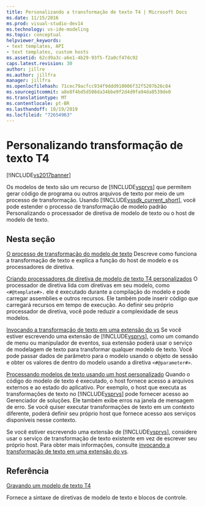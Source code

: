 ```yaml
---
title: Personalizando a transformação de texto T4 | Microsoft Docs
ms.date: 11/15/2016
ms.prod: visual-studio-dev14
ms.technology: vs-ide-modeling
ms.topic: conceptual
helpviewer_keywords:
- text templates, API
- text templates, custom hosts
ms.assetid: 62cd9a3c-a6e1-4b29-93f5-f2a0cf47dc92
caps.latest.revision: 30
author: jillre
ms.author: jillfra
manager: jillfra
ms.openlocfilehash: 71cec79acfcc934f9ddd910006f32f5207b26c84
ms.sourcegitcommit: a8e8f4bd5d508da34bbe9f2d4d9fa94da0539de0
ms.translationtype: MT
ms.contentlocale: pt-BR
ms.lasthandoff: 10/19/2019
ms.locfileid: "72654963"
---
```

# <a name="customizing-t4-text-transformation"></a>Personalizando transformação de texto T4
[!INCLUDE[vs2017banner](../includes/vs2017banner.md)]

Os modelos de texto são um recurso de [!INCLUDE[vsprvs](../includes/vsprvs-md.md)] que permitem gerar código de programa ou outros arquivos de texto por meio de um processo de transformação. Usando [!INCLUDE[vssdk_current_short](../includes/vssdk-current-short-md.md)], você pode estender o processo de transformação de modelo padrão Personalizando o processador de diretiva de modelo de texto ou o host de modelo de texto.

## <a name="in-this-section"></a>Nesta seção
 [O processo de transformação do modelo de texto](../modeling/the-text-template-transformation-process.md) Descreve como funciona a transformação de texto e explica a função do host de modelo e os processadores de diretiva.

 [Criando processadores de diretiva de modelo de texto T4 personalizados](../modeling/creating-custom-t4-text-template-directive-processors.md) O processador de diretiva lida com diretivas em seu modelo, como `<#@template#>.` ele é executado durante a compilação do modelo e pode carregar assemblies e outros recursos. Ele também pode inserir código que carregará recursos em tempo de execução. Ao definir seu próprio processador de diretiva, você pode reduzir a complexidade de seus modelos.

 [Invocando a transformação de texto em uma extensão do vs](../modeling/invoking-text-transformation-in-a-vs-extension.md) Se você estiver escrevendo uma extensão de [!INCLUDE[vsprvs](../includes/vsprvs-md.md)], como um comando de menu ou manipulador de eventos, sua extensão poderá usar o serviço de modelagem de texto para transformar qualquer modelo de texto. Você pode passar dados de parâmetro para o modelo usando o objeto de sessão e obter os valores de dentro do modelo usando a diretiva `<#@parameter#>`.

 [Processando modelos de texto usando um host personalizado](../modeling/processing-text-templates-by-using-a-custom-host.md) Quando o código do modelo de texto é executado, o host fornece acesso a arquivos externos e ao estado do aplicativo. Por exemplo, o host que executa as transformações de texto no [!INCLUDE[vsprvs](../includes/vsprvs-md.md)] pode fornecer acesso ao Gerenciador de soluções. Ele também exibe erros na janela de mensagem de erro. Se você quiser executar transformações de texto em um contexto diferente, poderá definir seu próprio host que fornece acesso aos serviços disponíveis nesse contexto.

 Se você estiver escrevendo uma extensão de [!INCLUDE[vsprvs](../includes/vsprvs-md.md)], considere usar o serviço de transformação de texto existente em vez de escrever seu próprio host. Para obter mais informações, consulte [invocando a transformação de texto em uma extensão do vs](../modeling/invoking-text-transformation-in-a-vs-extension.md).

## <a name="reference"></a>Referência
 [Gravando um modelo de texto T4](../modeling/writing-a-t4-text-template.md)

 Fornece a sintaxe de diretivas de modelo de texto e blocos de controle.
